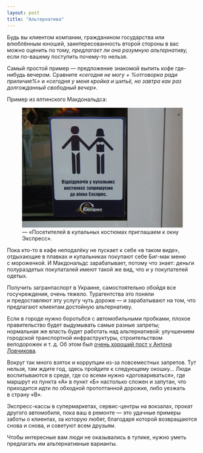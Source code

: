 ```yaml
---
layout: post
title: "Альтернатива"
---
```


Будь вы клиентом компании, гражданином государства или влюблённым юношей, заинтересованность второй стороны в вас можно оценить по тому, *предлагает ли она разумную альтернативу,* если по-вашему поступить почему-то нельзя.

Самый простой пример — предложение знакомой выпить кофе где-нибудь вечером. Сравните *«сегодня не могу + %отговорка ради приличия%»* и *«сегодня у меня кройка и шитьё, но завтра как раз долгожданный свободный вечер».*

<!-- more -->
Пример из ялтинского Макдональдса:

<figure>
<img src="/i/alternative/mcd.jpg">
<figcaption>— «Посетителей в купальных костюмах приглашаем к окну Экспресс».</figcaption>
</figure>

Пока кто-то в кафе неподалёку не пускает к себе «в таком виде», отдыхающие в плавках и купальниках покупают себе Биг-мак меню с мороженкой. И Макдональдс зарабатывает, потому что знает: деньги полураздетых покупаталей имеют такой же вид, что и у покупателей одетых.

Получить загранпаспорт в Украине, самостоятельно обойдя все госучреждения, очень тяжело. Турагентства это поняли и предоставляют эту услугу чуть дороже — и зарабатывают на том, что предлагают клиентам достойную альтернативу.

Если в городе нужно боротьбся с автомобильными пробками, плохое правительство будет выдумывать самые разные запреты; нормальная же власть будет работать над альтернативой: улучшением городской транспортной инфраструктуры, строительством велодорожек и т. д. Об этом был [очень хороший пост у Антона Ловчикова](http://antiflasher.livejournal.com/2900.html).

Вокруг так много взяток и коррупции из-за повсеместных запретов. Тут нельзя, там ждите год, здесь пройдите к следующему окошку... Люди воспитываются в среде, где со всеми нужно «договариваться», где маршрут из пункта «А» в пункт «Б» настолько сложен и запутан, что приходится идти по обходной протоптанной дорожке, либо уезжать в страну «В».

Экспресс-кассы в супермаркетах, сервис-центры на вокзалах, прокат другого автомобиля, пока ваш в ремонте — это удачные примеры заботы о клиентах, за которую любят, благодаря которой возвращаются снова и снова, и советуют всем друзьям.

Чтобы интересные вам люди не оказывались в тупике, нужно уметь предлагать им альтернативные варианты.

